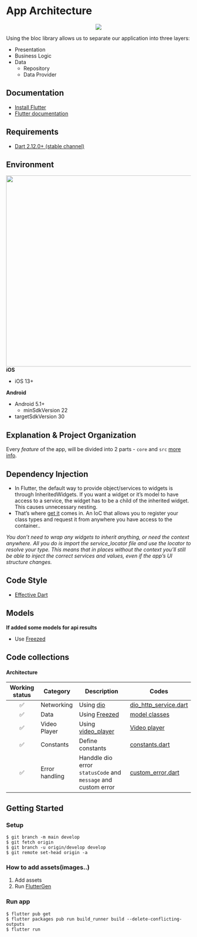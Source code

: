 # App Architecture

<p align="center">
  <img src="https://bloclibrary.dev/assets/bloc_architecture_full.png" />
</p>

Using the bloc library allows us to separate our application into three layers:

- Presentation
- Business Logic
- Data
  - Repository
  - Data Provider

## Documentation

- [Install Flutter](https://flutter.dev/get-started/)
- [Flutter documentation](https://flutter.dev/docs)

## Requirements

- [Dart 2.12.0+ (stable channel)](https://github.com/dart-lang/sdk/wiki/Installing-beta-and-dev-releases-with-brew,-choco,-and-apt-get#installing)

## Environment

<img height="520px" src="https://i0.wp.com/resocoder.com/wp-content/uploads/2019/08/Clean-Architecture-Flutter-Diagram.png?w=556&ssl=1" align="right" />

**iOS**

- iOS 13+

**Android**

- Android 5.1+
  - minSdkVersion 22
- targetSdkVersion 30

## Explanation & Project Organization

Every _feature_ of the app, will be divided into 2 parts - `core` and `src` [more info](https://bloclibrary.dev/#/architecture).

## Dependency Injection

- In Flutter, the default way to provide object/services to widgets is through InheritedWidgets. If you want a widget or it’s model to have access to a service, the widget has to be a child of the inherited widget. This causes unnecessary nesting.
- That’s where [get it](https://pub.dev/packages/get_it) comes in. An IoC that allows you to register your class types and request it from anywhere you have access to the container..

_You don’t need to wrap any widgets to inherit anything, or need the context anywhere. All you do is import the service_locator file and use the locator to resolve your type. This means that in places without the context you’ll still be able to inject the correct services and values, even if the app’s UI structure changes._

## Code Style

- [Effective Dart](https://dart.dev/guides/language/effective-dart)

## Models

**If added some models for api results**

- Use [Freezed](https://pub.dev/packages/freezed)

## Code collections

#### Architecture

| Working status | Category         | Description                                                       | Codes                                                                                                                                                                                                                                                                                                                                         |
| :------------: | ---------------- | ----------------------------------------------------------------- | --------------------------------------------------------------------------------------------------------------------------------------------------------------------------------------------------------------------------------------------------------------------------------------------------------------------------------------------- |
|       ✅       | Networking       | Using [dio](https://pub.dev/packages/dio)                         | [dio_http_service.dart](https://github.com/champ96k/wallpaper_hub/blob/develop/lib/core/services/dio_http_service.dart)                                                                                                                                                                                                                       |
|       ✅       | Data             | Using [Freezed](https://pub.dev/packages/freezed)                 | [model classes](https://github.com/champ96k/wallpaper_hub/blob/develop/lib/core/models/wallpaper_model.dart)                                                                                                                                                                                                                                  |
|       ✅       | Video Player | Using [video_player](https://pub.dev/packages/video_player)                       | [Video player](https://github.com/champ96k/instagram_reels_clone/blob/main/lib/screen/players/video_player_screen.dart)                                                                                                                                                                                                                                  |
|       ✅       | Constants        | Define constants                                  | [constants.dart](https://github.com/champ96k/instagram_reels_clone/blob/main/lib/core/constants/constants.dart) |
|       ✅       | Error handling   | Handdle dio error `statusCode` and `message` and custom error | [custom_error.dart](https://github.com/champ96k/instagram_reels_clone/blob/main/lib/core/app_configs/custom_error.dart)                                |

## Getting Started

### Setup

```shell script
$ git branch -m main develop
$ git fetch origin
$ git branch -u origin/develop develop
$ git remote set-head origin -a
```

### How to add assets(images..)

1. Add assets
2. Run [FlutterGen](https://github.com/fluttergen)

### Run app

```shell script
$ flutter pub get
$ flutter packages pub run build_runner build --delete-conflicting-outputs
$ flutter run
```